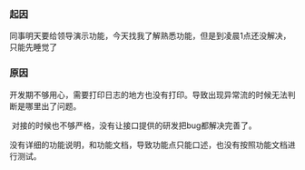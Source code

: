 ### 起因

​    同事明天要给领导演示功能，今天找我了解熟悉功能，但是到凌晨1点还没解决，只能先睡觉了

### 原因

​    开发期不够用心，需要打印日志的地方也没有打印。导致出现异常流的时候无法判断是哪里出了问题。

​    对接的时候也不够严格，没有让接口提供的研发把bug都解决完善了。

​    没有详细的功能说明，和功能文档，导致功能点只能口述，也没有按照功能文档进行测试。
